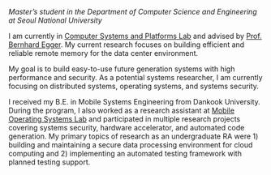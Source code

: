_Master’s student in the Department of Computer Science and Engineering at Seoul National University_

I am currently in [Computer Systems and Platforms Lab](https://csap.snu.ac.kr) and advised by [Prof. Bernhard Egger](https://csap.snu.ac.kr/bernhard).
My current research focuses on building efficient and reliable remote memory for the data center environment.

My goal is to build easy-to-use future generation systems with high performance and security.
As a potential systems researcher, I am currently focusing on distributed systems, operating systems, and systems security.

I received my B.E. in Mobile Systems Engineering from Dankook University.
During the program, I also worked as a research assistant at [Mobile Operating Systems Lab](https://mobile-os.dankook.ac.kr) and participated in multiple research projects covering systems security, hardware accelerator, and automated code generation.
My primary topics of research as an undergraduate RA were 1) building and maintaining a secure data processing environment for cloud computing and 2) implementing an automated testing framework with planned testing support.
